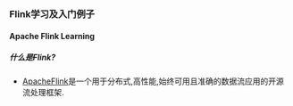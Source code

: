 ### Flink学习及入门例子

#### Apache Flink Learning

##### 什么是Flink?

* [ApacheFlink][1]是一个用于分布式,高性能,始终可用且准确的数据流应用的开源流处理框架.

[1]: http://flink.apache.org/